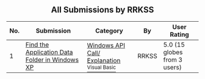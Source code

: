 ﻿<div align="center">

## All Submissions by RRKSS

</div>

No.  | Submission | Category | By   | User Rating
---- | ---------- | -------- | ---- | -----------
1 | [Find the Application Data Folder in Windows XP<br />](https://github.com/Planet-Source-Code/rrkss-find-the-application-data-folder-in-windows-xp__1-38573) | [Windows API Call/ Explanation<br /><sup>Visual Basic</sup>](../ByCategory/windows-api-call-explanation__1-39.md) | RRKSS | 5.0 (15 globes from 3 users)
